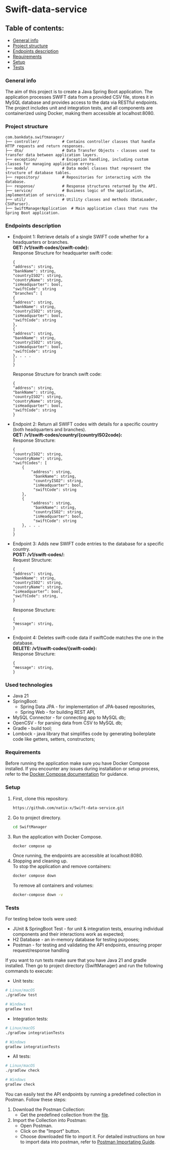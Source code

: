 # Swift-data-service
## Table of contents:
* [General info](#general-info)
* [Project structure](#project-structure)
* [Endpoints description](#endpoints-description)
* [Requirements](#requirements)
* [Setup](#setup)
* [Tests](#tests)
### General info
The aim of this project is to create a Java Spring Boot application. The application processes SWIFT data from a provided CSV file, stores it in MySQL database and provides access to the data via RESTful endpoints. The project includes unit and integration tests, and all components are containerized using Docker, making them accessible at localhost:8080.
### Project structure

    com.bankdata.swiftmanager/
    ├── controller/          # Contains controller classes that handle HTTP requests and return responses.
    ├── dto/                 # Data Transfer Objects - classes used to transfer data between application layers.
    ├── exception/           # Exception handling, including custom classes for managing application errors.
    ├── model/               # Data model classes that represent the structure of database tables.
    ├── repository/          # Repositories for interacting with the database.
    ├── response/            # Response structures returned by the API.
    ├── service/             # Business logic of the application, implementation of services.
    ├── util/                # Utility classes and methods (DataLoader, CSVParser).
    ├── SwiftManagerApplication  # Main application class that runs the Spring Boot application.

### Endpoints description
* Endpoint 1: Retrieve details of a single SWIFT code whether for a headquarters or branches.\
    **GET: /v1/swift-codes/{swift-code}:**\
    Response Structure for headquarter swift code:
    ```
    {
    "address": string,
    "bankName": string,
    "countryISO2": string,
    "countryName": string,
    "isHeadquarter": bool,
    "swiftCode": string
    “branches”: [
    {
    "address": string,
    "bankName": string,
    "countryISO2": string,
    "isHeadquarter": bool,
    "swiftCode": string
    },
    {
    "address": string,
    "bankName": string,
    "countryISO2": string,
    "isHeadquarter": bool,
    "swiftCode": string
    }, . . .
    ]
    }
    ```

    Response Structure for branch swift code: 
    ```
    {
    "address": string,
    "bankName": string,
    "countryISO2": string,
    "countryName": string,
    "isHeadquarter": bool,
    "swiftCode": string
    }
    ```
* Endpoint 2: Return all SWIFT codes with details for a specific country (both headquarters and branches).\
**GET:  /v1/swift-codes/country/{countryISO2code}:**\
Response Structure:
    ```
    {
    "countryISO2": string,
    "countryName": string,
    "swiftCodes": [
        {
            "address": string,
    		 "bankName": string,
    		 "countryISO2": string,
    		 "isHeadquarter": bool,
    		 "swiftCode": string
        },
        {
            "address": string,
    		 "bankName": string,
    		 "countryISO2": string,
    		 "isHeadquarter": bool,
    		 "swiftCode": string
        }, . . .
    ]
    }
    ```
* Endpoint 3: Adds new SWIFT code entries to the database for a specific country.\
**POST:  /v1/swift-codes/:**\
Request Structure:

    ```
    {
    "address": string,
    "bankName": string,
    "countryISO2": string,
    "countryName": string,
    “isHeadquarter”: bool,
    "swiftCode": string,
    }
    ```
    Response Structure:
    ```
    {
    "message": string,
    }
    ```
* Endpoint 4: Deletes swift-code data if swiftCode matches the one in the database.\
**DELETE:  /v1/swift-codes/{swift-code}:**\
Response Structure:
    ```
    {
    "message": string,
    }
    ```
### Used technologies
- Java 21
- SpringBoot:
  - Spring Data JPA - for implementation of JPA-based repositories,
  - Spring Web - for building REST API,
- MySQL Connector - for connecting app to MySQL db;
- OpenCSV - for parsing data from CSV to MySQL db;
- Gradle - build tool;
- Lombock - java library that simplifies code by generating boilerplate code like getters, setters, constructors;
### Requirements
Before running the application make sure you have Docker Compose installed. If you encounter any issues during installation or setup process, refer to the [Docker Compose documentation](#https://docs.docker.com/compose/install/) for guidance.
### Setup
1. First, clone this repository.
   ```sh
   https://github.com/natix-x/Swift-data-service.git
   ```
2. Go to project directory.
   ```sh
   cd SwiftManager
   ```
3. Run the application with Docker Compose.
    ```sh
   docker compose up
   ```
    Once running, the endpoints are accessible at localhost:8080.
4. Stopping and cleaning up.\
    To stop the application and remove containers:
    ```sh
   docker compose down 
   ```
   To remove all containers and volumes:
    ```sh
   docker-compose down -v
   ```
### Tests
For testing below tools were used:
- JUnit & SpringBoot Test - for unit & integration tests, ensuring individual components and their interactions work as expected;
- H2 Database - an in-memory database for testing purposes;
- Postman - for testing and validating the API endpoints, ensuring proper request/response handling

If you want to run tests make sure that you have Java 21 and gradle installed. Then go to project directory (SwiftManager) and run the following commands to execute:
- Unit tests:
```sh
# Linux/macOS  
./gradlew test  

# Windows  
gradlew test 
```
- Integration tests:
```sh
# Linux/macOS  
./gradlew integrationTests  

# Windows  
gradlew integrationTests  
```
- All tests:
```sh
# Linux/macOS  
./gradlew check  

# Windows  
gradlew check  
```
You can easily test the API endpoints by running a predefined collection in Postman. Follow these steps:
1. Download the Postman Collection:
    - Get the predefined collection from the [file](postman/SWIFTManagerAPI.postman_collection.json).
2. Import the Collection into Postman:
    - Open Postman.
    - Click on the "Import" button.
    - Choose downloaded file to import it.
For detailed instructions on how to import data into postman, refer to [Postman Importating Guide](https://learning.postman.com/docs/getting-started/importing-and-exporting/importing-data/).
